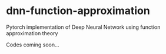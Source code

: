 # dnn-function-approximation
Pytorch implementation of Deep Neural Network using function approximation theory 

Codes coming soon...
